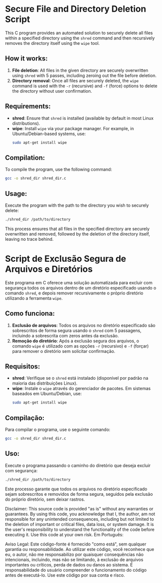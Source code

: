 
# Secure File and Directory Deletion Script

This C program provides an automated solution to securely delete all files within a specified directory using the `shred` command and then
recursively removes the directory itself using the `wipe` tool.

## How it works:
1. **File deletion**: All files in the given directory are securely overwritten using `shred` with 5 passes, including zeroing out the file before deletion.
2. **Directory removal**: Once all files are securely deleted, the `wipe` command is used with the `-r` (recursive) and `-f` (force) options to delete the
directory without user confirmation.

## Requirements:
- **shred**: Ensure that `shred` is installed (available by default in most Linux distributions).
- **wipe**: Install `wipe` via your package manager. For example, in Ubuntu/Debian-based systems, use:
  ```bash
  sudo apt-get install wipe
  ```

## Compilation:
To compile the program, use the following command:
```bash
gcc -o shred_dir shred_dir.c
```

## Usage:
Execute the program with the path to the directory you wish to securely delete:
```bash
./shred_dir /path/to/directory
```

This process ensures that all files in the specified directory are securely overwritten and removed, followed by the deletion of the directory itself, leaving no trace behind.


# Script de Exclusão Segura de Arquivos e Diretórios

Este programa em C oferece uma solução automatizada para excluir com segurança todos os arquivos dentro de um diretório especificado usando o comando `shred`, e depois remover
recursivamente o próprio diretório utilizando a ferramenta `wipe`.

## Como funciona:
1. **Exclusão de arquivos**: Todos os arquivos no diretório especificado são sobrescritos de forma segura usando o `shred` com 5 passagens, incluindo a sobrescrita com zeros antes da exclusão.
2. **Remoção do diretório**: Após a exclusão segura dos arquivos, o comando `wipe` é utilizado com as opções `-r` (recursivo) e `-f` (forçar) para remover o diretório sem solicitar confirmação.

## Requisitos:
- **shred**: Verifique se o `shred` está instalado (disponível por padrão na maioria das distribuições Linux).
- **wipe**: Instale o `wipe` através do gerenciador de pacotes. Em sistemas baseados em Ubuntu/Debian, use:
  ```bash
  sudo apt-get install wipe
  ```

## Compilação:
Para compilar o programa, use o seguinte comando:
```bash
gcc -o shred_dir shred_dir.c
```

## Uso:
Execute o programa passando o caminho do diretório que deseja excluir com segurança:
```bash
./shred_dir /path/to/directory
```
Este processo garante que todos os arquivos no diretório especificado sejam sobrescritos e removidos de forma segura, seguidos pela exclusão do próprio diretório, sem deixar rastros.


Disclaimer: This source code is provided "as is" without any warranties or guarantees. By using this code, you acknowledge that I, the author, am not responsible for any unintended consequences, including but not limited to the deletion of important or critical files, data loss, or system damage. It is the user's responsibility to understand the functionality of the code before executing it. Use this code at your own risk.
Em Português:

Aviso Legal: Este código-fonte é fornecido "como está", sem qualquer garantia ou responsabilidade. Ao utilizar este código, você reconhece que eu, o autor, não me responsabilizo por quaisquer consequências não intencionais, incluindo, mas não se limitando, à exclusão de arquivos importantes ou críticos, perda de dados ou danos ao sistema. É responsabilidade do usuário compreender o funcionamento do código antes de executá-lo. Use este código por sua conta e risco.
